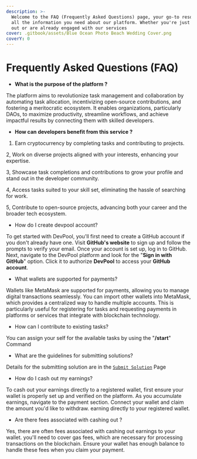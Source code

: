 ```yaml
---
description: >-
  Welcome to the FAQ (Frequently Asked Questions) page, your go-to resource for
  all the information you need about our platform. Whether you're just starting
  out or are already engaged with our services
cover: .gitbook/assets/Blue Ocean Photo Beach Wedding Cover.png
coverY: 0
---
```


# Frequently Asked Questions (FAQ)

* **What is the purpose of the platform ?**

The platform aims to revolutionize task management and collaboration by automating task allocation, incentivizing open-source contributions, and fostering a meritocratic ecosystem. It enables organizations, particularly DAOs, to maximize productivity, streamline workflows, and achieve impactful results by connecting them with skilled developers.

* **How can developers benefit from this service ?**

1. Earn cryptocurrency by completing tasks and contributing to projects.

2, Work on diverse projects aligned with your interests, enhancing your expertise.

3, Showcase task completions and contributions to grow your profile and stand out in the developer community.

4, Access tasks suited to your skill set, eliminating the hassle of searching for work.

5, Contribute to open-source projects, advancing both your career and the broader tech ecosystem.

* How do I create  devpool account?

To get started with DevPool, you'll first need to create a GitHub account if you don't already have one. Visit **GitHub's website** to sign up and follow the prompts to verify your email. Once your account is set up, log in to GitHub. Next, navigate to the DevPool platform and look for the "**Sign in with GitHub**" option. Click it to authorize **DevPool** to access your **GitHub account**.

* What wallets are supported for payments?

Wallets like MetaMask are supported for payments, allowing you to manage digital transactions seamlessly. You can import other wallets into MetaMask, which provides a centralized way to handle multiple accounts. This is particularly useful for registering for tasks and requesting payments in platforms or services that integrate with blockchain technology.

* How can I contribute to existing tasks?

You can assign your self for the available tasks by using the "**/start**" Command &#x20;

* What are the guidelines for submitting solutions?

Details for the submitting solution are in the [`Submit Solution`](developer_onboarding/getting-started/step-by-step-onboarding/tasks-management.md) Page

* How do I cash out my earnings?

To cash out your earnings directly to a registered wallet, first ensure your wallet is properly set up and verified on the platform. As you accumulate earnings, navigate to the payment section. Connect your wallet and claim the amount you'd like to withdraw. earning directly to your registered wallet.

* Are there fees associated with cashing out ?

Yes, there are often fees associated with cashing out earnings to your wallet.  you'll need to cover gas fees, which are necessary for processing transactions on the blockchain. Ensure your wallet has enough balance to handle these fees when you claim your payment.



